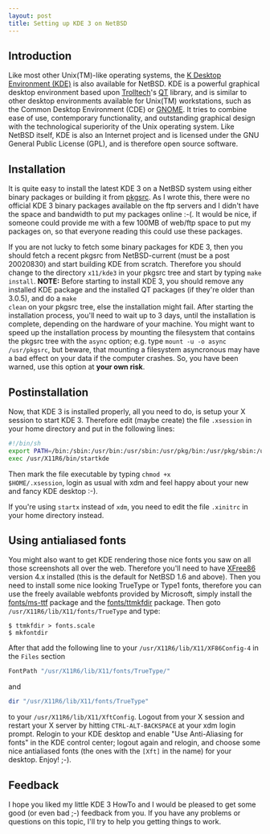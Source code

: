 ```yaml
---
layout: post
title: Setting up KDE 3 on NetBSD
---
```



## Introduction

Like most other Unix(TM)-like operating systems, the <a href="http://www.kde.org/">K Desktop
Environment (KDE)</a> is also available for NetBSD. KDE is a powerful graphical desktop
environment based upon <a href="http://trolltech.com/">Trolltech</a>'s <a
href="http://www.trolltech.com/products/qt/index.html">QT</a> library, and is similar to other
desktop environments available for Unix(TM) workstations, such as the Common Desktop Environment
(CDE) or <a href="http://www.gnome.org/">GNOME</a>. It tries to combine ease of use, contemporary
functionality, and outstanding graphical design with the technological superiority of the Unix
operating system. Like NetBSD itself, KDE is also an Internet project and is licensed under the
GNU General Public License (GPL), and is therefore open source software.


## Installation

It is quite easy to install the latest KDE 3 on a NetBSD system using either binary packages or
building it from <a href="http://www.pkgsrc.org/">pkgsrc</a>.  As I wrote this, there were no
official KDE 3 binary packages available on the ftp servers and I didn't have the space and
bandwidth to put my packages online :-(. It would be nice, if someone could provide me with a
few 100MB of web/ftp space to put my packages on, so that everyone reading this could use these
packages.

If you are not lucky to fetch some binary packages for KDE 3, then you should fetch a recent
pkgsrc from NetBSD-current (must be a post 20020830) and start building KDE from scratch.
Therefore you should change to the directory <code>x11/kde3</code> in your pkgsrc tree and
start by typing <code>make install</code>. <b>NOTE:</b> Before starting to install KDE 3, you
should remove any installed KDE package and the installed QT packages (if they're older
than 3.0.5), and do a <code>make clean</code> on your pkgsrc tree, else the installation might
fail. After starting the installation process, you'll need to wait up to 3 days, until the
installation is complete, depending on the hardware of your machine. You might want to speed
up the installation process by mounting the filesystem that contains the pkgsrc tree with the
<code>async</code> option; e.g. type <code>mount -u -o async /usr/pkgsrc</code>, but beware,
that mounting a filesystem asyncronous may have a bad effect on your data if the computer
crashes. So, you have been warned, use this option at <b>your own risk</b>.


## Postinstallation

Now, that KDE 3 is installed properly, all you need to do, is setup your X session to start
KDE 3. Therefore edit (maybe create) the file <code>.xsession</code> in your home directory
and put in the following lines:

```sh
#!/bin/sh
export PATH=/bin:/sbin:/usr/bin:/usr/sbin:/usr/pkg/bin:/usr/pkg/sbin:/usr/local/bin:/usr/local/sbin:/usr/X11R6/bin
exec /usr/X11R6/bin/startkde
```

Then mark the file executable by typing <code>chmod +x $HOME/.xsession</code>, login as usual
with xdm and feel happy about your new and fancy KDE desktop :-).

If you're using <code>startx</code> instead of <code>xdm</code>, you need to edit the file
<code>.xinitrc</code> in your home directory instead.


## Using antialiased fonts

You might also want to get KDE rendering those nice fonts you saw on all those screenshots all
over the web. Therefore you'll need to have <a href="http://www.xfree86.org/">XFree86</a> version
4.x installed (this is the default for NetBSD 1.6 and above). Then you need to install some nice
looking TrueType or Type1 fonts, therefore you can use the freely available webfonts provided by
Microsoft, simply install the <a
href="ftp://ftp.netbsd.org/pub/NetBSD-current/pkgsrc/fonts/ms-ttf/README.html">fonts/ms-ttf</a>
package and the <a
href="ftp://ftp.netbsd.org/pub/NetBSD-current/pkgsrc/fonts/ttmkfdir/README.html">fonts/ttmkfdir</a> package.
Then goto <code>/usr/X11R6/lib/X11/fonts/TrueType</code> and type:

```
$ ttmkfdir > fonts.scale
$ mkfontdir
```

After that add the following line to your <code>/usr/X11R6/lib/X11/XF86Config-4</code>
in the <code>Files</code> section

```sh
FontPath "/usr/X11R6/lib/X11/fonts/TrueType/"
```

and

```sh
dir "/usr/X11R6/lib/X11/fonts/TrueType"
```

to your <code>/usr/X11R6/lib/X11/XftConfig</code>. Logout from your X session and restart your
X server by hitting <code>CTRL-ALT-BACKSPACE</code> at your xdm login prompt. Relogin to your
KDE desktop and enable "Use Anti-Aliasing for fonts" in the KDE control center; logout again and
relogin, and choose some nice antialiased fonts (the ones with the <code>[Xft]</code> in the
name) for your desktop. Enjoy! ;-).


## Feedback

I hope you liked my little KDE 3 HowTo and I would be pleased to
get some good (or even bad ;-) feedback from you. If you
have any problems or questions on this topic, I'll try to help you
getting things to work.

